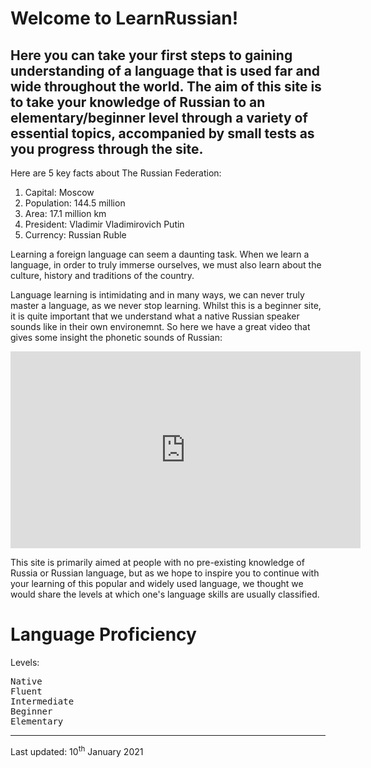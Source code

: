  <div class="container">
<h1> <b> Welcome to LearnRussian! </b> </h1>


<h2> Here you can take your first steps to gaining understanding of a language that is used far and wide throughout the world. The aim of this site is to take your knowledge of Russian to an elementary/beginner level through a variety of essential topics, accompanied by small tests as you progress through the site. </h2>
  
  <p> Here are 5 key facts about The Russian Federation: </p>
  <ol> 
	<li> Capital: Moscow </li>
	<li> Population: 144.5 million </li>
	<li> Area: 17.1 million km </li>
	<li> President: Vladimir Vladimirovich Putin </li>
	<li> Currency: Russian Ruble </li>
  </ol>
  
  <p> Learning a foreign language can seem a daunting task. When we learn a language, in order to truly immerse ourselves, we must also learn about the culture, history and traditions of the country. </p>

<p> Language learning is intimidating and in many ways, we can never truly master a language, as we never stop learning. Whilst this is a beginner site, it is quite important that we understand what a native Russian speaker sounds like in their own environemnt. So here we have a great video that gives some insight the phonetic sounds of Russian:</p>
</div>

 <div class="container">
 <iframe width="560" height="315" src="https://www.youtube.com/embed/F_2hBzOneBk" frameborder="0" allow="accelerometer; autoplay; clipboard-write; encrypted-media; gyroscope; picture-in-picture" allowfullscreen></iframe>
</div>

<p> This site is primarily aimed at people with no pre-existing knowledge of Russia or Russian language, but as we hope to inspire you to continue with your learning of this popular and widely used language, we thought we would share the levels at which one's language skills are usually classified. </p>
<div class="container">
<h1>Language Proficiency </h1>
<p>Levels:</p>
<pre>
Native
Fluent
Intermediate
Beginner
Elementary
</pre>
</div>
	
 <hr>  
  <p> Last updated: 10<sup>th</sup> January 2021
